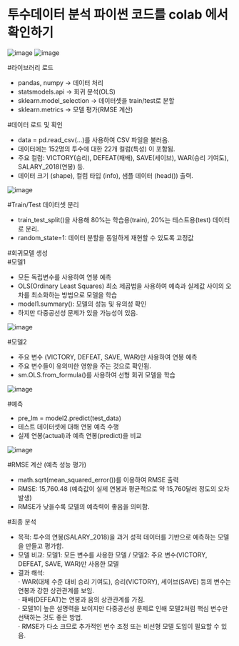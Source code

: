 # 투수데이터 분석 파이썬 코드를 colab 에서 확인하기
![image](https://github.com/user-attachments/assets/267e7249-d924-4bda-be51-8ab5ee1e1df3)
![image](https://github.com/user-attachments/assets/4a008b5c-d94d-4db4-a42e-b902da96e1bb)

#라이브러리 로드
- pandas, numpy → 데이터 처리
- statsmodels.api → 회귀 분석(OLS)
- sklearn.model_selection → 데이터셋을 train/test로 분할
- sklearn.metrics → 모델 평가(RMSE 계산)

#데이터 로드 및 확인
- data = pd.read_csv(...)를 사용하여 CSV 파일을 불러옴.
- 데이터에는 152명의 투수에 대한 22개 컬럼(특성) 이 포함됨.
- 주요 컬럼: VICTORY(승리), DEFEAT(패배), SAVE(세이브), WAR(승리 기여도), SALARY_2018(연봉) 등.
- 데이터 크기 (shape), 컬럼 타입 (info), 샘플 데이터 (head()) 출력.

![image](https://github.com/user-attachments/assets/b023997d-de8a-449f-a232-152e1b436bfb)

#Train/Test 데이터셋 분리
- train_test_split()을 사용해 80%는 학습용(train), 20%는 테스트용(test) 데이터로 분리.
- random_state=1: 데이터 분할을 동일하게 재현할 수 있도록 고정값

#회귀모델 생성\
#모델1
- 모든 독립변수를 사용하여 연봉 예측
- OLS(Ordinary Least Squares) 최소 제곱법을 사용하여 예측과 실제값 사이의 오차를 최소화하는 방법으로 모델을 학습
- model1.summary(): 모델의 성능 및 유의성 확인
- 하지만 다중공선성 문제가 있을 가능성이 있음.

![image](https://github.com/user-attachments/assets/2604384a-6938-4128-915c-1644014d3f14)

#모델2
- 주요 변수 (VICTORY, DEFEAT, SAVE, WAR)만 사용하여 연봉 예측
- 주요 변수들이 유의미한 영향을 주는 것으로 확인됨.
- sm.OLS.from_formula()를 사용하여 선형 회귀 모델을 학습

![image](https://github.com/user-attachments/assets/756b17ac-c98e-47ff-801a-08007aaf709e)

#예측
- pre_lm = model2.predict(test_data)
- 테스트 데이터셋에 대해 연봉 예측 수행
- 실제 연봉(actual)과 예측 연봉(predict)을 비교

![image](https://github.com/user-attachments/assets/dba4aa63-4dd7-4f2a-b95c-db16a0fef292)

#RMSE 계산 (예측 성능 평가)
- math.sqrt(mean_squared_error())를 이용하여 RMSE 출력
- RMSE: 15,760.48 (예측값이 실제 연봉과 평균적으로 약 15,760달러 정도의 오차 발생)
- RMSE가 낮을수록 모델의 예측력이 좋음을 의미함.

#최종 분석
- 목적: 투수의 연봉(SALARY_2018)을 과거 성적 데이터를 기반으로 예측하는 모델을 만들고 평가함.
- 모델 비교: 모델1: 모든 변수를 사용한 모델 / 모델2: 주요 변수(VICTORY, DEFEAT, SAVE, WAR)만 사용한 모델
- 결과 해석:\
⋅ WAR(대체 수준 대비 승리 기여도), 승리(VICTORY), 세이브(SAVE) 등의 변수는 연봉과 강한 상관관계를 보임.\
⋅ 패배(DEFEAT)는 연봉과 음의 상관관계를 가짐.\
⋅ 모델1이 높은 설명력을 보이지만 다중공선성 문제로 인해 모델2처럼 핵심 변수만 선택하는 것도 좋은 방법.\
⋅ RMSE가 다소 크므로 추가적인 변수 조정 또는 비선형 모델 도입이 필요할 수 있음.
